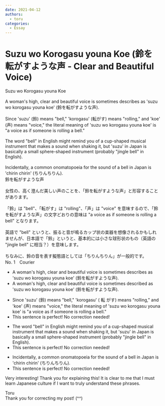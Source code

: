 ```yaml
---
date: 2021-04-12
authors:
  - toru
categories:
  - Essay
---
```


<h1 id="subject_show">Suzu wo Korogasu youna Koe (鈴を転がすような声 - Clear and Beautiful Voice)</h1>
<div class="date" hidden>Apr 12, 2021 20:47</div>
<div id="post"><div id="body_show_ori">
Suzu wo Korogasu youna Koe<br/><br/>A woman's high, clear and beautiful voice is sometimes describes as 'suzu wo korogasu youna koe' (鈴を転がすような声).<br/><br/>Since 'suzu' (鈴) means "bell," 'korogasu' (転がす) means "rolling," and 'koe' (声) means "voice," the literal meaning of 'suzu wo korogasu youna koe' is "a voice as if someone is rolling a bell."<br/><br/>The word "bell" in English might remind you of a cup-shaped musical instrument that makes a sound when shaking it, but 'suzu' in Japan is basically a small sphere-shaped instrument (probably "jingle bell" in English).<br/><br/>Incidentally, a common onomatopoeia for the sound of a bell in Japan is 'chirin chirin' (ちりんちりん).
</div></div>

<!-- more -->

<div id="post_ja"><div id="body_show_mo">
鈴を転がすような声<br/><br/>女性の、高く澄んだ美しい声のことを、「鈴を転がすような声」と形容することがあります。<br/><br/>「鈴」は "bell"、「転がす」は "rolling"、「声」は "voice" を意味するので、「鈴を転がすような声」の文字どおりの意味は "a voice as if someone is rolling a bell" となります。<br/><br/>英語で "bell" というと、振ると音が鳴るカップ状の楽器を想像されるかもしれませんが、日本語で「鈴」というと、基本的には小さな球形状のもの（英語の "jingle bell" に相当？）を意味します。<br/><br/>ちなみに、鈴の音を表す擬態語としては「ちりんちりん」が一般的です。
</div></div>
<div id="block"><div class="first_name"> No. 1　<span class="just_name">Courier</span></div><div id="block2">
<ul class="correction_field">
<li class="incorrect">A woman's high, clear and beautiful voice is sometimes describes as 'suzu wo korogasu youna koe' (鈴を転がすような声).</li>
<li class="corrected correct">
A woman's high, clear and beautiful voice is sometimes describe<span class="f_blue">d</span> as 'suzu wo korogasu youna koe' (鈴を転がすような声).
</li>
</ul>
<ul class="correction_field">
<li class="incorrect">Since 'suzu' (鈴) means "bell," 'korogasu' ( 転 がす) means "rolling," and 'koe' (声) means "voice," the literal meaning of 'suzu wo korogasu youna koe' is "a voice as if someone is rolling a bell."</li>
<li class="corrected perfect">This sentence is perfect! No correction needed!</li>
</ul>
<ul class="correction_field">
<li class="incorrect">The word "bell" in English might remind you of a cup-shaped musical instrument that makes a sound when shaking it, but 'suzu' in Japan is basically a small sphere-shaped instrument (probably "jingle bell" in English).</li>
<li class="corrected perfect">This sentence is perfect! No correction needed!</li>
</ul>
<ul class="correction_field">
<li class="incorrect">Incidentally, a common onomatopoeia for the sound of a bell in Japan is 'chirin chirin' (ちりんちりん).</li>
<li class="corrected perfect">This sentence is perfect! No correction needed!</li>
</ul>
<p class="comment_small">
 Very interesting! Thank you for explaining this! It is clear to me that I must learn Japanese culture if I want to truly understand these phrases.
</p>

</div><div class="name"><span class="just_name">Toru</span><br>
Thank you for correcting my post! (^^)
</div>
</div>
